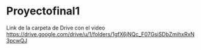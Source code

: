 # Proyectofinal1

Link de la carpeta de Drive con el video
https://drive.google.com/drive/u/1/folders/1gfX6jNQc_F07GsiSDbZmihxRxN3pcwQJ


